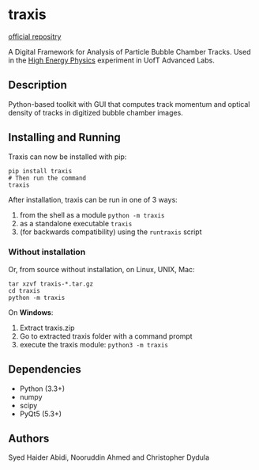 # traxis

[official repositry](https://gitlab.physics.utoronto.ca/advanced-lab/traxis)

A Digital Framework for Analysis of Particle Bubble Chamber Tracks. Used in the
[High Energy Physics](https://www.physics.utoronto.ca/~phy326/hep/) experiment
in UofT Advanced Labs.


## Description

Python-based toolkit with GUI that computes track momentum and optical density
of tracks in digitized bubble chamber images.

## Installing and Running

Traxis can now be installed with pip:

```
pip install traxis
# Then run the command
traxis
```

After installation, traxis can be run in one of 3 ways:
1. from the shell as a module `python -m traxis`
2. as a standalone executable `traxis`
3. (for backwards compatibility) using the `runtraxis` script

### Without installation
Or, from source without installation,
on Linux, UNIX, Mac:

```
tar xzvf traxis-*.tar.gz
cd traxis
python -m traxis
```

On **Windows**:

1. Extract traxis.zip
2. Go to extracted traxis folder with a command prompt
3. execute the traxis module: `python3 -m traxis`

## Dependencies

- Python (3.3+)
- numpy
- scipy
- PyQt5 (5.3+)

## Authors

Syed Haider Abidi, Nooruddin Ahmed and Christopher Dydula
